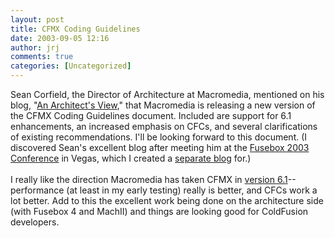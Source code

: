 ```yaml
---
layout: post
title: CFMX Coding Guidelines
date: 2003-09-05 12:16
author: jrj
comments: true
categories: [Uncategorized]
---
```

Sean Corfield, the Director of Architecture at Macromedia, mentioned on his blog, "<a href="http://www.corfield.org/blog/" target="_blank">An Architect's View</a>," that Macromedia is releasing a new version of the CFMX Coding Guidelines document. Included are support for 6.1 enhancements, an increased emphasis on CFCs, and several clarifications of existing recommendations. I'll be looking forward to this document. (I discovered Sean's excellent blog after meeting him at the <a href="http://www.jrj.org/fuseblog/" target="_blank">Fusebox 2003 Conference</a> in Vegas, which I created a <a href="http://www.jrj.org/fuseblog/" target="_blank">separate blog</a> for.)
<br />
<br />I really like the direction Macromedia has taken CFMX in <a href="http://www.macromedia.com/devnet/mx/coldfusion/articles/intro_61.html" target="_blank">version 6.1</a>-- performance (at least in my early testing) really is better, and CFCs work a lot better. Add to this the excellent work being done on the architecture side (with Fusebox 4 and MachII) and things are looking good for ColdFusion developers.
